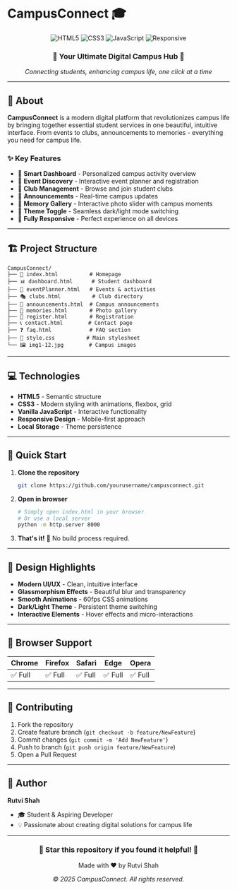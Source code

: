 # CampusConnect 🎓

<div align="center">
  <img src="https://img.shields.io/badge/HTML5-E34F26?style=for-the-badge&logo=html5&logoColor=white" alt="HTML5" />
  <img src="https://img.shields.io/badge/CSS3-1572B6?style=for-the-badge&logo=css3&logoColor=white" alt="CSS3" />
  <img src="https://img.shields.io/badge/JavaScript-F7DF1E?style=for-the-badge&logo=javascript&logoColor=black" alt="JavaScript" />
  <img src="https://img.shields.io/badge/Responsive-4285F4?style=for-the-badge&logo=googlechrome&logoColor=white" alt="Responsive" />
</div>

<div align="center">
  <h3>🌟 Your Ultimate Digital Campus Hub 🌟</h3>
  <p><em>Connecting students, enhancing campus life, one click at a time</em></p>
</div>

---

## 📖 About

**CampusConnect** is a modern digital platform that revolutionizes campus life by bringing together essential student services in one beautiful, intuitive interface. From events to clubs, announcements to memories - everything you need for campus life.

### ✨ Key Features

- 🎯 **Smart Dashboard** - Personalized campus activity overview
- 🎉 **Event Discovery** - Interactive event planner and registration
- 👥 **Club Management** - Browse and join student clubs
- 📢 **Announcements** - Real-time campus updates
- 📸 **Memory Gallery** - Interactive photo slider with campus moments
- 🌙 **Theme Toggle** - Seamless dark/light mode switching
- 📱 **Fully Responsive** - Perfect experience on all devices

---

## 🏗️ Project Structure

```
CampusConnect/
├── 📄 index.html          # Homepage
├── 📊 dashboard.html      # Student dashboard
├── 🎉 eventPlanner.html   # Events & activities
├── 🎭 clubs.html          # Club directory
├── 📢 announcements.html  # Campus announcements
├── 📸 memories.html       # Photo gallery
├── 📝 register.html       # Registration
├── 📞 contact.html        # Contact page
├── ❓ faq.html            # FAQ section
├── 🎨 style.css          # Main stylesheet
└── 🖼️ img1-12.jpg        # Campus images
```

---

## 💻 Technologies

- **HTML5** - Semantic structure
- **CSS3** - Modern styling with animations, flexbox, grid
- **Vanilla JavaScript** - Interactive functionality
- **Responsive Design** - Mobile-first approach
- **Local Storage** - Theme persistence

---

## 🚀 Quick Start

1. **Clone the repository**
   ```bash
   git clone https://github.com/yourusername/campusconnect.git
   ```

2. **Open in browser**
   ```bash
   # Simply open index.html in your browser
   # Or use a local server
   python -m http.server 8000
   ```

3. **That's it!** 🎉 No build process required.

---

## 🎨 Design Highlights

- **Modern UI/UX** - Clean, intuitive interface
- **Glassmorphism Effects** - Beautiful blur and transparency
- **Smooth Animations** - 60fps CSS animations
- **Dark/Light Theme** - Persistent theme switching
- **Interactive Elements** - Hover effects and micro-interactions

---

## 📱 Browser Support

| Chrome | Firefox | Safari | Edge | Opera |
|--------|---------|--------|------|-------|
| ✅ Full | ✅ Full | ✅ Full | ✅ Full | ✅ Full |

---

## 🤝 Contributing

1. Fork the repository
2. Create feature branch (`git checkout -b feature/NewFeature`)
3. Commit changes (`git commit -m 'Add NewFeature'`)
4. Push to branch (`git push origin feature/NewFeature`)
5. Open a Pull Request

---


## 👤 Author

**Rutvi Shah**
- 🎓 Student & Aspiring Developer
- 💡 Passionate about creating digital solutions for campus life

---

<div align="center">
  <h3>🌟 Star this repository if you found it helpful! 🌟</h3>
  <p>Made with ❤️ by Rutvi Shah</p>
  <p><em>© 2025 CampusConnect. All rights reserved.</em></p>
</div>